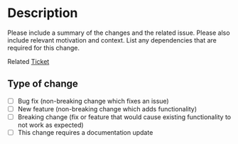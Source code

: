 # Description

Please include a summary of the changes and the related issue. Please also include relevant motivation and context. List any dependencies that are required for this change.

Related [Ticket](https://outsourcify.teamwork.com/#/tasks/)

## Type of change

<!--- Please delete options that are not relevant. -->

- [ ] Bug fix (non-breaking change which fixes an issue)
- [ ] New feature (non-breaking change which adds functionality)
- [ ] Breaking change (fix or feature that would cause existing functionality to not work as expected)
- [ ] This change requires a documentation update
